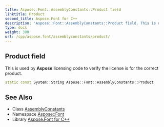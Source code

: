 ```yaml
---
title: Aspose::Font::AssemblyConstants::Product field
linktitle: Product
second_title: Aspose.Font for C++
description: 'Aspose::Font::AssemblyConstants::Product field. This is used by Aspose licensing code to verify the license is for the correct product in C++.'
type: docs
weight: 300
url: /cpp/aspose.font/assemblyconstants/product/
---
```

## Product field


This is used by **Aspose** licensing code to verify the license is for the correct product.

```cpp
static const System::String Aspose::Font::AssemblyConstants::Product
```

## See Also

* Class [AssemblyConstants](../)
* Namespace [Aspose::Font](../../)
* Library [Aspose.Font for C++](../../../)
